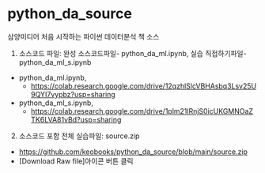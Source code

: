 # python_da_source

삼양미디어 처음 시작하는 파이썬 데이터분석 책 소스

1. 소스코드 파일: 완성 소스코드파일- python_da_ml.ipynb, 실습 직접하기파일- python_da_ml_s.ipynb
- python_da_ml.ipynb,
  - https://colab.research.google.com/drive/12qzhlSlcVBHAsbq3Lsv25U9QYI7vypbz?usp=sharing
- python_da_ml_s.ipynb,
  - https://colab.research.google.com/drive/1plm21lRnjS0icUKGMNOaZTK6LVA81vBd?usp=sharing

2. 소스코드 포함 전체 실습파일: source.zip
- https://github.com/keobooks/python_da_source/blob/main/source.zip
- [Download Raw file]아이콘 버튼 클릭
